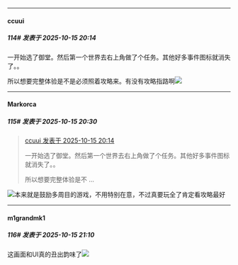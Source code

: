 ﻿
*****

####  ccuui  
##### 114#       发表于 2025-10-15 20:14

一开始选了御堂。然后第一个世界去右上角做了个任务。其他好多事件图标就消失了。。

所以想要完整体验是不是必须照着攻略来。有没有攻略指路啊<img src="https://static.stage1st.com/image/smiley/face2017/008.png" referrerpolicy="no-referrer">


*****

####  Markorca  
##### 115#       发表于 2025-10-15 20:30

<blockquote><a href="httphttps://stage1st.com/2b/forum.php?mod=redirect&amp;goto=findpost&amp;pid=68576210&amp;ptid=2260914" target="_blank">ccuui 发表于 2025-10-15 20:14</a>

一开始选了御堂。然后第一个世界去右上角做了个任务。其他好多事件图标就消失了。。

所以想要完整体验是不 ...</blockquote>
<img src="https://static.stage1st.com/image/smiley/face2017/245.png" referrerpolicy="no-referrer">本来就是鼓励多周目的游戏，不用特别在意，不过真要玩全了肯定看攻略最好


*****

####  m1grandmk1  
##### 116#       发表于 2025-10-15 21:10

这画面和UI真的丑出韵味了<img src="https://static.stage1st.com/image/smiley/face2017/067.png" referrerpolicy="no-referrer">

